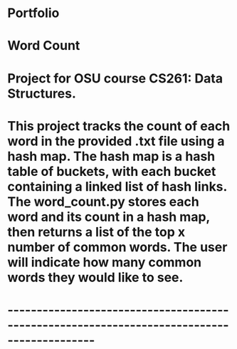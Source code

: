 # Portfolio

# Word Count

# Project for OSU course CS261: Data Structures.

# This project tracks the count of each word in the provided .txt file using a hash map. The hash map is a hash table of  buckets, with each bucket containing a linked list of hash links. The word_count.py stores each word and its count in a hash  map, then returns a list of the top x number of common words. The user will indicate how many common words they would like to see.
# -------------------------------------------------------------------------------------------
